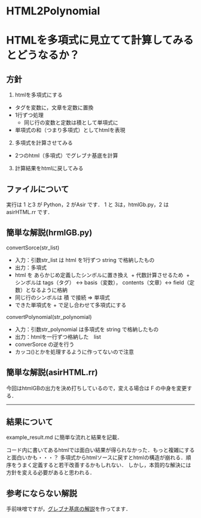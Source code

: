 
# HTML2Polynomial
# HTMLを多項式に見立てて計算してみるとどうなるか？


## 方針

1. htmlを多項式にする
  + タグを変数に，文章を定数に置換
  + 1行ずつ処理
    + 同じ行の変数と定数は積として単項式に
  + 単項式の和（つまり多項式）としてhtmlを表現
2. 多項式を計算させてみる
  + 2つのhtml（多項式）でグレブナ基底を計算
3. 計算結果をhtmlに戻してみる


## ファイルについて

実行は 1 と3 が Python，2 がAsir です．
1 と 3は，htmlGb.py，2 は asirHTML.rr です．


## 簡単な解説(hrmlGB.py)

convertSorce(str_list)
+ 入力：引数str_list は html を1行ずつ string で格納したもの
+ 出力：多項式
+ html を あらかじめ定義したシンボルに置き換え
  + 代数計算させるため
  + シンボルは tags（タグ） <-> basis（変数）， contents（文章）<-> field（定数）となるように格納
+ 同じ行のシンボルは 積 で接続 => 単項式
+ できた単項式を + で足し合わせて多項式にする

convertPolynomial(str_polynomial)
+ 入力：引数str_polynomial は多項式を string で格納したもの
+ 出力：htmlを一行ずつ格納した　list
+ converSorce の逆を行う
+ カッコ()とかを処理するように作ってないので注意


## 簡単な解説(asirHTML.rr)

今回はhtmlGBの出力を決め打ちしているので，変える場合は F の中身を変更する．

--------

## 結果について

example_result.md に簡単な流れと結果を記載．

コード内に書いてあるhtmlでは面白い結果が得られなかった．もっと複雑にすると面白いかも・・・？
多項式からhtmlソースに戻すとhtmlの構造が崩れる．順序をうまく定義すると若干改善するかもしれない．
しかし，本質的な解決には方針を変える必要があると思われる．


## 参考にならない解説

手前味噌ですが，[グレブナ基底の解説](https://kakesoba2626.wordpress.com/)を作ってます．



